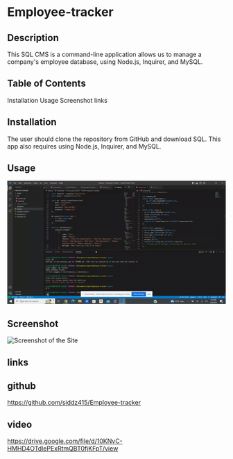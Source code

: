 # Employee-tracker

## Description
This SQL CMS is a command-line application allows us to manage a company's employee database, using Node.js, Inquirer, and MySQL.

## Table of Contents
Installation
Usage
Screenshot
links


## Installation
The user should clone the repository from GitHub and download SQL. This app also requires using Node.js, Inquirer, and MySQL.

## Usage
![](./assets/demo.gif)

## Screenshot
![Screenshot of the Site](./assets/tpg.png) 

## links
## github
https://github.com/siddz415/Employee-tracker

## video
https://drive.google.com/file/d/10KNvC-HMHD4OTdlePExRtmQBT0fjKFpT/view

